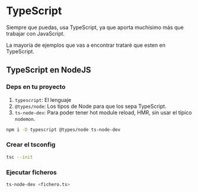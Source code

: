 # TypeScript

Siempre que puedas, usa TypeScript, ya que aporta muchísimo más que trabajar con
JavaScript.

La mayoría de ejemplos que vas a encontrar trataré que esten en TypeScript.

## TypeScript en NodeJS

### Deps en tu proyecto

1. `typescript`: El lenguaje
2. `@types/node`: Los tipos de Node para que los sepa TypeScript.
3. `ts-node-dev`: Para poder tener hot module reload, HMR, sin usar el típico `nodemon`.

``` bash
npm i -D typescript @types/node ts-node-dev
```

### Crear el tsconfig

``` bash
tsc --init
```

### Ejecutar ficheros

``` bash
ts-node-dev <fichero.ts>
```
